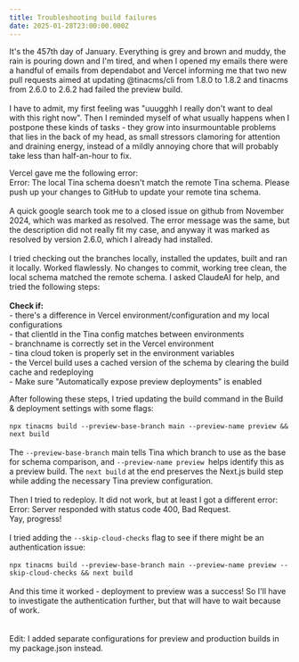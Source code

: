 ```yaml
---
title: Troubleshooting build failures
date: 2025-01-28T23:00:00.000Z
---
```


It's the 457th day of January. Everything is grey and brown and muddy, the rain is pouring down and I'm tired, and when I opened my emails there were a handful of emails from dependabot and Vercel informing me that two new pull requests aimed at updating @tinacms/cli from 1.8.0 to 1.8.2 and tinacms from 2.6.0 to 2.6.2 had failed the preview build. \
\
I have to admit, my first feeling was "uuugghh I really don't want to deal with this right now". Then I reminded myself of what usually happens when I postpone these kinds of tasks - they grow into insurmountable problems that lies in the back of my head, as small stressors clamoring for attention and draining energy, instead of a mildly annoying chore that will probably take less than half-an-hour to fix.

Vercel gave me the following error: \
Error: The local Tina schema doesn't match the remote Tina schema. Please push up your changes to GitHub to update your remote tina schema.\
\
A quick google search took me to a closed issue on github from November 2024, which was marked as resolved. The error message was the same, but the description did not really fit my case, and anyway it was marked as resolved by version 2.6.0, which I already had installed. \
\
I tried checking out the branches locally, installed the updates, built and ran it locally. Worked flawlessly. No changes to commit, working tree clean, the local schema matched the remote schema. I asked ClaudeAI for help, and tried the following steps: \
\
**Check if:**\
\- there's a difference in Vercel environment/configuration and my local configurations\
\- that clientId in the Tina config matches between environments\
\- branchname is correctly set in the Vercel environment\
\- tina cloud token is properly set in the environment variables\
\- the Vercel build uses a cached version of the schema by clearing the build cache and redeploying\
\- Make sure "Automatically expose preview deployments" is enabled

After following these steps, I tried updating the build command in the Build & deployment settings with some flags: \
\
`npx tinacms build --preview-base-branch main --preview-name preview && next build`\
\
The `--preview-base-branch` main tells Tina which branch to use as the base for schema comparison, and `--preview-name preview `helps identify this as a preview build. The `next build` at the end preserves the Next.js build step while adding the necessary Tina preview configuration.\
\
Then I tried to redeploy. It did not work, but at least I got a different error: Error: Server responded with status code 400, Bad Request.\
Yay, progress! \
\
I tried adding the `--skip-cloud-checks` flag to see if there might be an authentication issue: \
\
`npx tinacms build --preview-base-branch main --preview-name preview --skip-cloud-checks && next build`\
\
And this time it worked - deployment to preview was a success! So I'll have to investigate the authentication further, but that will have to wait because of work.\
\
\
Edit: I added separate configurations for preview and production builds in my package.json instead.
